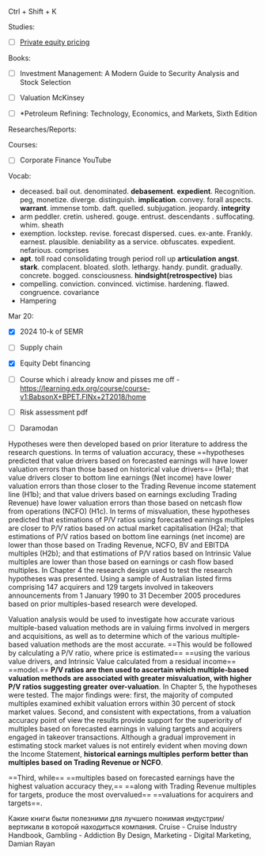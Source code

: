 Ctrl + Shift + K

Studies: 
- [ ] [Private equity pricing](https://forgeglobal.com/insights/reports/private-market-swells-with-optimistic-ipo-pipeline/)

Books: 
- [ ] Investment Management: A Modern Guide to Security Analysis and Stock Selection
- [ ] Valuation McKinsey 

- [ ] *Petroleum Refining: Technology, Economics, and Markets, Sixth Edition

Researches/Reports:

Courses:

- [ ] Corporate Finance YouTube  

Vocab:
- deceased. bail out. denominated. **debasement**. **expedient**. Recognition. peg, monetize. diverge. distinguish. **implication**. convey. forall aspects. **warrant**. immense tomb. daft. quelled. subjugation. jeopardy. **integrity** 
- arm peddler. cretin. ushered. gouge. entrust. descendants . suffocating. whim. sheath
- exemption. lockstep. revise. forecast dispersed. cues. ex-ante. Frankly. earnest. plausible. deniability as a service. obfuscates. expedient. nefarious. comprises 
- **apt**. toll road consolidating trough period roll up **articulation** **angst**. **stark**. complacent. bloated. sloth. lethargy. handy. pundit. gradually. concrete. bogged. consciousness. **hindsight(retrospective)** bias
- compelling. conviction. convinced. victimise. hardening. flawed. congruence. covariance
- Hampering

Mar 20:

- [x] 2024 10-k of SEMR 
- [ ] Supply chain
- [x] Equity Debt financing 
- [ ] Course which i already know and pisses me off - https://learning.edx.org/course/course-v1:BabsonX+BPET.FINx+2T2018/home
- [ ] Risk assessment pdf
- [ ] Daramodan





Hypotheses were then developed based on prior literature to address the research questions. In terms of valuation accuracy, these ==hypotheses predicted that value drivers based on forecasted earnings will have lower valuation errors than those based on historical value drivers== (H1a); that value drivers closer to bottom line earnings (Net income) have lower valuation errors than those closer to the Trading Revenue income statement line (H1b); and that value drivers based on earnings excluding Trading Revenue) have lower valuation errors than those based on netcash flow from operations (NCFO) (H1c). In terms of misvaluation, these hypotheses predicted that estimations of P/V ratios using forecasted earnings multiples are closer to P/V ratios based on actual market capitalisation (H2a); that estimations of P/V
ratios based on bottom line earnings (net income) are lower than those based on Trading Revenue, NCFO, BV and EBITDA multiples (H2b); and that estimations of P/V ratios based on Intrinsic Value multiples are lower than those based on earnings or cash flow based multiples. In Chapter 4 the research design used to test the research hypotheses was presented. Using a sample of Australian listed firms comprising 147 acquirers and 129 targets
involved in takeovers announcements from 1 January 1990 to 31 December 2005
procedures based on prior multiples-based research were developed. 

Valuation
analysis would be used to investigate how accurate various multiple-based valuation
methods are in valuing firms involved in mergers and acquisitions, as well as to
determine which of the various multiple-based valuation methods are the most
accurate. ==This would be followed by calculating a P/V ratio, where price is estimated==
==using the various value drivers, and Intrinsic Value calculated from a residual income==
==model.== **P/V ratios are then used to ascertain which multiple-based valuation methods**
**are associated with greater misvaluation, with higher P/V ratios suggesting greater**
**over-valuation**.
In Chapter 5, the hypotheses were tested. The major findings were: first, the majority
of computed multiples examined exhibit valuation errors within 30 percent of stock
market values. Second, and consistent with expectations, from a valuation accuracy
point of view the results provide support for the superiority of multiples based on
forecasted earnings in valuing targets and acquirers engaged in takeover transactions.
Although a gradual improvement in estimating stock market values is not entirely
evident when moving down the Income Statement, **historical earnings multiples**
**perform better than multiples based on Trading Revenue or NCFO**. 

==Third, while==
==multiples based on forecasted earnings have the highest valuation accuracy they,==
==along with Trading Revenue multiples for targets, produce the most overvalued==
==valuations for acquirers and targets==.



Какие книги были полезними для лучшего понимая индустрии/вертикали в которой находиться компания. Cruise - Cruise Industry Handbook, Gambling - Addiction By Design, Marketing - Digital Marketing, Damian Rayan   



